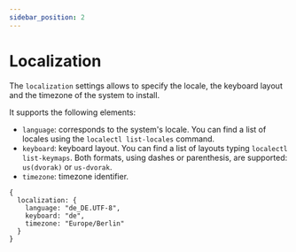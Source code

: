 ```yaml
---
sidebar_position: 2
---
```


# Localization

The `localization` settings allows to specify the locale, the keyboard layout and the timezone of
the system to install.

It supports the following elements:

- `language`: corresponds to the system's locale. You can find a list of locales using the
  `localectl list-locales` command.
- `keyboard`: keyboard layout. You can find a list of layouts typing `localectl list-keymaps`. Both
  formats, using dashes or parenthesis, are supported: `us(dvorak)` or `us-dvorak`.
- `timezone`: timezone identifier.

```jsonnet
{
  localization: {
    language: "de_DE.UTF-8",
    keyboard: "de",
    timezone: "Europe/Berlin"
  }
}
```
